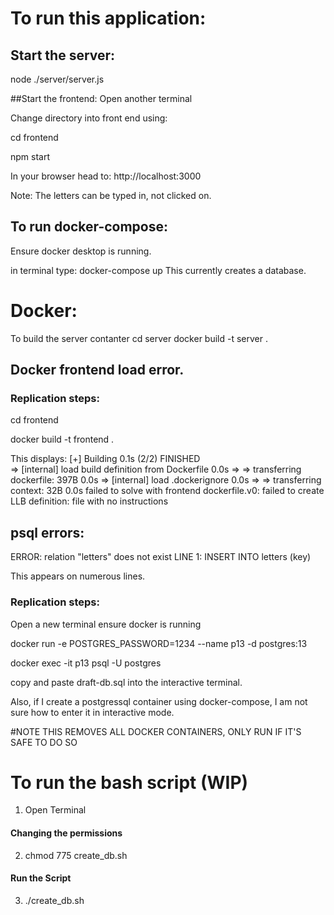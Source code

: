 # To run this application:

## Start the server:
node ./server/server.js

##Start the frontend:
 Open another terminal
 
Change directory into front end using:

cd frontend

npm start

In your browser head to:
http://localhost:3000

Note: The letters can be typed in, not clicked on. 

## To run docker-compose:
Ensure docker desktop is running.

in terminal type:
docker-compose up
This currently creates a database.

# Docker: 
To build the server contanter
cd server
docker build -t server .

## Docker frontend load error.
### Replication steps:
 
cd frontend
 
docker build -t frontend .

This displays: 
[+] Building 0.1s (2/2) FINISHED                                                                                                                                             
 => [internal] load build definition from Dockerfile                                                                                                                    0.0s
 => => transferring dockerfile: 397B                                                                                                                                    0.0s
 => [internal] load .dockerignore                                                                                                                                       0.0s
 => => transferring context: 32B                                                                                                                                        0.0s
failed to solve with frontend dockerfile.v0: failed to create LLB definition: file with no instructions

## psql errors:
ERROR:  relation "letters" does not exist
LINE 1: INSERT INTO letters (key)
 
This appears on numerous lines. 
 
### Replication steps:

Open a new terminal ensure docker is running
 
docker run -e POSTGRES_PASSWORD=1234 --name p13 -d postgres:13
 
 docker exec -it p13 psql -U postgres
 
copy and paste draft-db.sql into the interactive terminal. 
 
Also, if I create a postgressql container using docker-compose, I am not sure how to enter it in interactive mode.


#NOTE THIS REMOVES ALL DOCKER CONTAINERS, ONLY RUN IF IT'S SAFE TO DO SO

# To run the bash script (WIP)
1. Open Terminal
#### Changing the permissions
2. chmod 775 create_db.sh
#### Run the Script
3. ./create_db.sh 